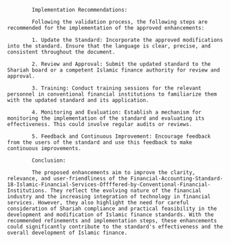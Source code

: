             
            Implementation Recommendations:

            Following the validation process, the following steps are recommended for the implementation of the approved enhancements:

            1. Update the Standard: Incorporate the approved modifications into the standard. Ensure that the language is clear, precise, and consistent throughout the document.

            2. Review and Approval: Submit the updated standard to the Shariah board or a competent Islamic finance authority for review and approval.

            3. Training: Conduct training sessions for the relevant personnel in conventional financial institutions to familiarize them with the updated standard and its application.

            4. Monitoring and Evaluation: Establish a mechanism for monitoring the implementation of the standard and evaluating its effectiveness. This could involve regular audits or reviews.

            5. Feedback and Continuous Improvement: Encourage feedback from the users of the standard and use this feedback to make continuous improvements.

            Conclusion:

            The proposed enhancements aim to improve the clarity, relevance, and user-friendliness of the Financial-Accounting-Standard-18-Islamic-Financial-Services-Offffered-by-Conventional-Financial-Institutions. They reflect the evolving nature of the financial industry and the increasing integration of technology in financial services. However, they also highlight the need for careful consideration of Shariah compliance and practical feasibility in the development and modification of Islamic finance standards. With the recommended refinements and implementation steps, these enhancements could significantly contribute to the standard's effectiveness and the overall development of Islamic finance.